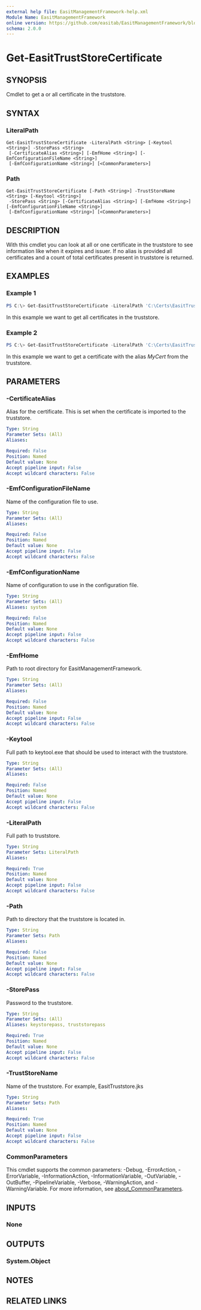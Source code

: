 ```yaml
---
external help file: EasitManagementFramework-help.xml
Module Name: EasitManagementFramework
online version: https://github.com/easitab/EasitManagementFramework/blob/development/docs/v1/Get-EasitTrustStoreCertificate.md
schema: 2.0.0
---
```


# Get-EasitTrustStoreCertificate

## SYNOPSIS

Cmdlet to get a or all certificate in the truststore.

## SYNTAX

### LiteralPath
```
Get-EasitTrustStoreCertificate -LiteralPath <String> [-Keytool <String>] -StorePass <String>
 [-CertificateAlias <String>] [-EmfHome <String>] [-EmfConfigurationFileName <String>]
 [-EmfConfigurationName <String>] [<CommonParameters>]
```

### Path
```
Get-EasitTrustStoreCertificate [-Path <String>] -TrustStoreName <String> [-Keytool <String>]
 -StorePass <String> [-CertificateAlias <String>] [-EmfHome <String>] [-EmfConfigurationFileName <String>]
 [-EmfConfigurationName <String>] [<CommonParameters>]
```

## DESCRIPTION

With this cmdlet you can look at all or one certificate in the truststore to see information like when it expires and issuer. If no alias is provided all certificates and a count of total certificates present in truststore is returned.

## EXAMPLES

### Example 1

```powershell
PS C:\> Get-EasitTrustStoreCertificate -LiteralPath 'C:\Certs\EasitTrustStore.jks' -StorePass "$PasswordToTruststore"
```

In this example we want to get all certificates in the truststore.

### Example 2

```powershell
PS C:\> Get-EasitTrustStoreCertificate -LiteralPath 'C:\Certs\EasitTrustStore.jks' -CertificateAlias 'MyCert' -StorePass "$PasswordToTruststore"
```

In this example we want to get a certificate with the alias *MyCert* from the truststore.

## PARAMETERS

### -CertificateAlias

Alias for the certificate. This is set when the certificate is imported to the truststore.

```yaml
Type: String
Parameter Sets: (All)
Aliases:

Required: False
Position: Named
Default value: None
Accept pipeline input: False
Accept wildcard characters: False
```

### -EmfConfigurationFileName

Name of the configuration file to use.

```yaml
Type: String
Parameter Sets: (All)
Aliases:

Required: False
Position: Named
Default value: None
Accept pipeline input: False
Accept wildcard characters: False
```

### -EmfConfigurationName

Name of configuration to use in the configuration file.

```yaml
Type: String
Parameter Sets: (All)
Aliases: system

Required: False
Position: Named
Default value: None
Accept pipeline input: False
Accept wildcard characters: False
```

### -EmfHome

Path to root directory for EasitManagementFramework.

```yaml
Type: String
Parameter Sets: (All)
Aliases:

Required: False
Position: Named
Default value: None
Accept pipeline input: False
Accept wildcard characters: False
```

### -Keytool

Full path to keytool.exe that should be used to interact with the truststore.

```yaml
Type: String
Parameter Sets: (All)
Aliases:

Required: False
Position: Named
Default value: None
Accept pipeline input: False
Accept wildcard characters: False
```

### -LiteralPath

Full path to truststore.

```yaml
Type: String
Parameter Sets: LiteralPath
Aliases:

Required: True
Position: Named
Default value: None
Accept pipeline input: False
Accept wildcard characters: False
```

### -Path

Path to directory that the truststore is located in.

```yaml
Type: String
Parameter Sets: Path
Aliases:

Required: False
Position: Named
Default value: None
Accept pipeline input: False
Accept wildcard characters: False
```

### -StorePass

Password to the truststore.

```yaml
Type: String
Parameter Sets: (All)
Aliases: keystorepass, truststorepass

Required: True
Position: Named
Default value: None
Accept pipeline input: False
Accept wildcard characters: False
```

### -TrustStoreName

Name of the truststore. For example, EasitTruststore.jks

```yaml
Type: String
Parameter Sets: Path
Aliases:

Required: True
Position: Named
Default value: None
Accept pipeline input: False
Accept wildcard characters: False
```

### CommonParameters
This cmdlet supports the common parameters: -Debug, -ErrorAction, -ErrorVariable, -InformationAction, -InformationVariable, -OutVariable, -OutBuffer, -PipelineVariable, -Verbose, -WarningAction, and -WarningVariable. For more information, see [about_CommonParameters](http://go.microsoft.com/fwlink/?LinkID=113216).

## INPUTS

### None
## OUTPUTS

### System.Object
## NOTES

## RELATED LINKS
